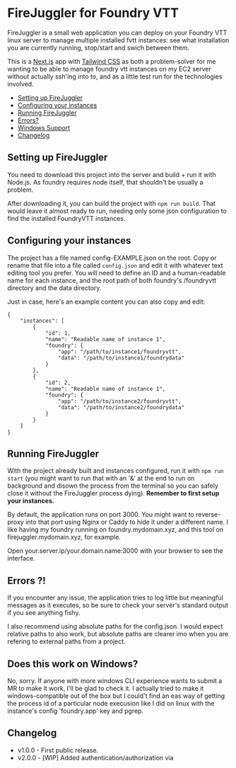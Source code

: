 # FireJuggler for Foundry VTT

FireJuggler is a small web application you can deploy on your Foundry VTT linux server to manage multiple installed fvtt instances: see what installation you are currently running, stop/start and swich between them.

This is a [Next.js](https://nextjs.org/) app with [Tailwind CSS](https://tailwindcss.com/) as both a problem-solver for me wanting to be able to manage foundry vtt instances on my EC2 server without actually ssh'ing into to, and as a little test run for the technologies involved.

* [Setting up FireJuggler](#setting-up-firejuggler)
* [Configuring your instances](#configuring-your-instances)
* [Running FireJuggler](#running-firejuggler)
* [Errors?](#errors)
* [Windows Support](#does-this-work-on-windows)
* [Changelog](#changelog)

## Setting up FireJuggler

You need to download this project into the server and build + run it with Node.js. As foundry requires node itself, that shouldn't be usually a problem.

After downloading it, you can build the project with `npm run build`. That would leave it almost ready to run, needing only some json configuration to find the installed FoundryVTT instances. 

## Configuring your instances

The project has a file named config-EXAMPLE.json on the root. Copy or rename that file into a file called `config.json` and edit it with whatever text editing tool you prefer. You will need to define an ID and a human-readable name for each instance, and the root path of both foundry's /foundryvtt directory and the data directory.

Just in case, here's an example content you can also copy and edit:

    {
        "instances": [
            {
                "id": 1,
                "name": "Readable name of instance 1",
                "foundry": {
                    "app": "/path/to/instance1/foundryvtt",
                    "data": "/path/to/instance1/foundrydata"
                }
            },
            {
                "id": 2,
                "name": "Readable name of instance 1",
                "foundry": {
                    "app": "/path/to/instance2/foundryvtt",
                    "data": "/path/to/instance2/foundrydata"
                }
            }
        ]
    }


## Running FireJuggler

With the project already built and instances configured, run it with `npm run start` (you might want to run that with an '&' at the end to run on background and disown the process from the terminal so you can safely close it without the FireJuggler process dying). **Remember to first setup your instances.**

By default, the application runs on port 3000. You might want to reverse-proxy into that port using Nginx or Caddy to hide it under a different name. I like having my foundry running on foundry.mydomain.xyz, and this tool on firejuggler.mydomain.xyz, for example.

Open your.server.ip/your.domain.name:3000 with your browser to see the interface.

## Errors ?!

If you encounter any issue, the application tries to log little but meaningful messages as it executes, so be sure to check your server's standard output if you see anything fishy.

I also recommend using absolute paths for the config.json. I would expect relative paths to also work, but absolute paths are clearer imo when you are refering to external paths from a project.

## Does this work on Windows?

No, sorry. If anyone with more windows CLI experience wants to submit a MR to make it work, I'll be glad to check it. I actually tried to make it windows-compatible out of the box but I could't find an eas way of getting the process id of a particular node execusion like I did on linux with the instance's config 'foundry.app' key and pgrep.

## Changelog

- v1.0.0 - First public release.
- v2.0.0 - [WIP] Added authentication/authorization via  